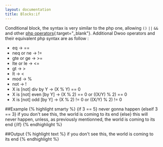 ```yaml
---
layout: documentation
title: Blocks:if
---
```


Conditional block, the syntax is very similar to the php one, allowing `()` `||` `&&` and other [php operators](http://php.net/operators){:target="_blank"}. Additional Dwoo operators and their equivalent php syntax are as follow :

* eq → ==
* neq or ne → !=
* gte or ge → >=
* lte or le → <=
* gt → >
* lt → <
* mod → %
* not → !
* X is [not] div by Y → (X % Y) == 0
* X is [not] even [by Y] → (X % 2) == 0 or ((X/Y) % 2) == 0
* X is [not] odd [by Y] → (X % 2) != 0 or ((X/Y) % 2) != 0

##Example
{% highlight smarty %}
{if 3 == 5}
  never gonna happen
{elseif 3 == 3}
  if you don't see this, the world is coming to its end
{else}
  this will never happen, unless, as previously mentionned, the world is coming to its end
{/if}
{% endhighlight %}

##Output
{% highlight text %}
if you don't see this, the world is coming to its end
{% endhighlight %}